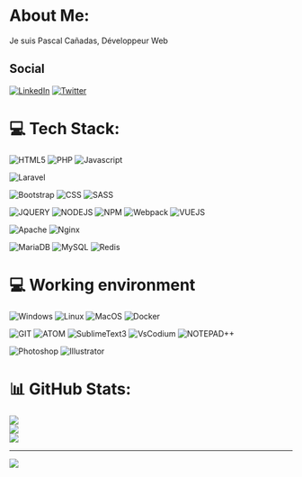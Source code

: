 # About Me:

Je suis Pascal Cañadas, Développeur Web


## Social

[![LinkedIn](https://img.shields.io/badge/LinkedIn-%230077B5.svg?logo=linkedin&logoColor=white)](https://www.linkedin.com/in/pascal-canadas/)
[![Twitter](https://img.shields.io/badge/Twitter-%231DA1F2.svg?logo=Twitter&logoColor=white)](https://twitter.com/pascalcanadas)


# 💻 Tech Stack:
![HTML5](https://img.shields.io/badge/HTML5-E34F26?style=for-the-badge&logo=html5&logoColor=white)
![PHP](https://img.shields.io/badge/php-%23777BB4.svg?style=for-the-badge&logo=php&logoColor=white)
![Javascript](https://img.shields.io/badge/JavaScript-F7DF1E?style=for-the-badge&logo=javascript&logoColor=black)

![Laravel](https://img.shields.io/badge/Laravel-FF2D20?style=for-the-badge&logo=laravel&logoColor=white) 

![Bootstrap](https://img.shields.io/badge/bootstrap-%23563D7C.svg?style=for-the-badge&logo=bootstrap&logoColor=white)
![CSS](https://img.shields.io/badge/CSS3-1572B6?style=for-the-badge&logo=css3&logoColor=white)
![SASS](https://img.shields.io/badge/SASS-hotpink.svg?style=for-the-badge&logo=SASS&logoColor=white)

![JQUERY](https://img.shields.io/badge/jQuery-0769AD?style=for-the-badge&logo=jquery&logoColor=white) 
![NODEJS](https://img.shields.io/badge/Node.js-43853D?style=for-the-badge&logo=node.js&logoColor=white)
![NPM](https://img.shields.io/badge/NPM-%23000000.svg?style=for-the-badge&logo=npm&logoColor=white)
![Webpack](https://img.shields.io/badge/webpack-%238DD6F9.svg?style=for-the-badge&logo=webpack&logoColor=black)
![VUEJS](https://img.shields.io/badge/Vue.js-35495E?style=for-the-badge&logo=vue.js&logoColor=4FC08D)
 
![Apache](https://img.shields.io/badge/apache-%23D42029.svg?style=for-the-badge&logo=apache&logoColor=white) ![Nginx](https://img.shields.io/badge/nginx-%23009639.svg?style=for-the-badge&logo=nginx&logoColor=white)

![MariaDB](https://img.shields.io/badge/MariaDB-003545?style=for-the-badge&logo=mariadb&logoColor=white) ![MySQL](https://img.shields.io/badge/mysql-%2300f.svg?style=for-the-badge&logo=mysql&logoColor=white) ![Redis](https://img.shields.io/badge/redis-%23DD0031.svg?style=for-the-badge&logo=redis&logoColor=white) 



# 💻 Working environment

![Windows](https://img.shields.io/badge/Windows-0078D6?style=for-the-badge&logo=windows&logoColor=white)
![Linux](https://img.shields.io/badge/Linux-FCC624?style=for-the-badge&logo=linux&logoColor=black)
![MacOS](https://img.shields.io/badge/mac%20os-000000?style=for-the-badge&logo=apple&logoColor=white)
![Docker](https://img.shields.io/badge/docker-%230db7ed.svg?style=for-the-badge&logo=docker&logoColor=white) 

![GIT](https://img.shields.io/badge/GIT-E44C30?style=for-the-badge&logo=git&logoColor=white)
![ATOM](https://img.shields.io/badge/Atom-66595C?style=for-the-badge&logo=Atom&logoColor=white)
![SublimeText3](https://img.shields.io/badge/sublime_text-%23575757.svg?&style=for-the-badge&logo=sublime-text&logoColor=important)
![VsCodium](https://img.shields.io/badge/Visual_Studio_Code-0078D4?style=for-the-badge&logo=visual%20studio%20code&logoColor=white)
![NOTEPAD++](https://img.shields.io/badge/Notepad++-90E59A.svg?style=for-the-badge&logo=notepad%2B%2B&logoColor=black)

![Photoshop](https://aleen42.github.io/badges/src/photoshop.svg) 
![Illustrator](https://aleen42.github.io/badges/src/illustrator.svg)


# 📊 GitHub Stats:
![](https://github-readme-stats.vercel.app/api?username=leknoppix&theme=dracula&hide_border=true&include_all_commits=true&count_private=true)<br/>
![](https://github-readme-streak-stats.herokuapp.com/?user=leknoppix&theme=dracula&hide_border=true)<br/>
![](https://github-readme-stats.vercel.app/api/top-langs/?username=leknoppix&theme=dracula&hide_border=true&include_all_commits=true&count_private=true&layout=compact)

---
[![](https://visitcount.itsvg.in/api?id=leknoppix&icon=0&color=0)](https://visitcount.itsvg.in)